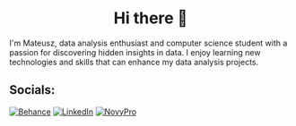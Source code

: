 <h1 align="center">Hi there 👋</h1>

I'm Mateusz, data analysis enthusiast and computer science student with a passion for discovering hidden insights in data. I enjoy learning new technologies and skills that can enhance my data analysis projects.

## Socials:
[![Behance](https://img.shields.io/badge/Behance-1769ff?logo=behance&logoColor=white)](https://behance.net/mateusz-koniuch) [![LinkedIn](https://img.shields.io/badge/LinkedIn-%230077B5.svg?logo=linkedin&logoColor=white)](https://linkedin.com/in/mateusz-koniuch) [![NovyPro](https://img.shields.io/badge/NovyPro-%23B02BF4.svg)](https://www.behance.net/gallery/191809607/Portfolio) 
